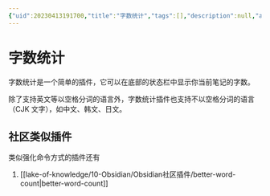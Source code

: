 ```yaml
---
{"uid":20230413191700,"title":"字数统计","tags":[],"description":null,"author":"OS","type":"other","draft":false,"editable":false,"modified":20230515233931,"dg-publish":true,"permalink":"/lake-of-knowledge/10-obsidian/obsidian//","dgPassFrontmatter":true}
---
```



# 字数统计

字数统计是一个简单的插件，它可以在底部的状态栏中显示你当前笔记的字数。

除了支持英文等以空格分词的语言外，字数统计插件也支持不以空格分词的语言（CJK 文字），如中文、韩文、日文。

## 社区类似插件

类似强化命令方式的插件还有

1. [[lake-of-knowledge/10-Obsidian/Obsidian社区插件/better-word-count\|better-word-count]]
